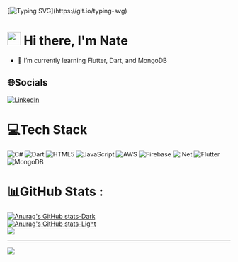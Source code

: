 [![Typing SVG](https://readme-typing-svg.herokuapp.com?font=Courier+new&color=%23808080&size=40&width=800&duration=6969&lines=Welcome+to+my+profile!)](https://git.io/typing-svg)
# <img src="https://raw.githubusercontent.com/iampavangandhi/iampavangandhi/master/gifs/Hi.gif" width="30px"> Hi there, I'm Nate


- 🌱 I’m currently learning Flutter, Dart, and MongoDB

## 🌐Socials
[![LinkedIn](https://img.shields.io/badge/LinkedIn-%230077B5.svg?logo=linkedin&logoColor=white)](https://linkedin.com/in/nathan-sitton-79a30048) 

# 💻Tech Stack
![C#](https://img.shields.io/badge/c%23-%23239120.svg?style=plastic&logo=c-sharp&logoColor=white) ![Dart](https://img.shields.io/badge/dart-%230175C2.svg?style=plastic&logo=dart&logoColor=white) ![HTML5](https://img.shields.io/badge/html5-%23E34F26.svg?style=plastic&logo=html5&logoColor=white) ![JavaScript](https://img.shields.io/badge/javascript-%23323330.svg?style=plastic&logo=javascript&logoColor=%23F7DF1E) ![AWS](https://img.shields.io/badge/AWS-%23FF9900.svg?style=plastic&logo=amazon-aws&logoColor=white) ![Firebase](https://img.shields.io/badge/firebase-%23039BE5.svg?style=plastic&logo=firebase) ![.Net](https://img.shields.io/badge/.NET-5C2D91?style=plastic&logo=.net&logoColor=white) ![Flutter](https://img.shields.io/badge/Flutter-%2302569B.svg?style=plastic&logo=Flutter&logoColor=white) ![MongoDB](https://img.shields.io/badge/MongoDB-%234ea94b.svg?style=plastic&logo=mongodb&logoColor=white)
# 📊GitHub Stats :
[![Anurag's GitHub stats-Dark](https://github-readme-stats.vercel.app/api?username=natesitton80&show_icons=true&theme=dark#gh-dark-mode-only)](https://github.com/anuraghazra/github-readme-stats#gh-dark-mode-only)<br/>
[![Anurag's GitHub stats-Light](https://github-readme-stats.vercel.app/api?username=natesitton80&show_icons=true&theme=default#gh-light-mode-only)](https://github.com/anuraghazra/github-readme-stats#gh-light-mode-only)<br/>
![](https://github-readme-streak-stats.herokuapp.com/?user=natesitton80&theme=radical&hide_border=false)<br/>

---
![](https://komarev.com/ghpvc/?username=natesitton80&color=blue)
